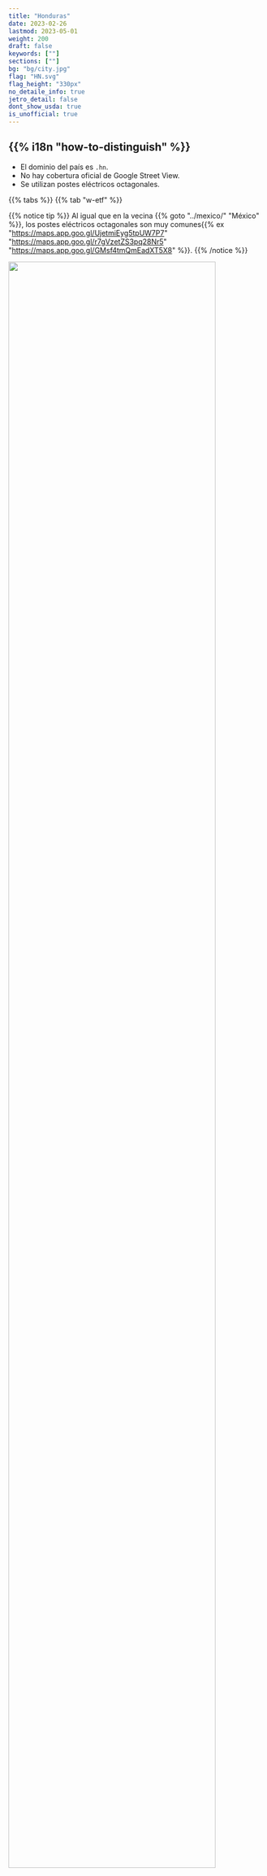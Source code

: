 ```yaml
---
title: "Honduras"
date: 2023-02-26
lastmod: 2023-05-01
weight: 200
draft: false
keywords: [""]
sections: [""]
bg: "bg/city.jpg"
flag: "HN.svg"
flag_height: "330px"
no_detaile_info: true
jetro_detail: false
dont_show_usda: true
is_unofficial: true
---
```


<div class="main-desciption country-description">
    <h2 class="section-title">{{% i18n "how-to-distinguish" %}}</h2>
    <ul class="rule-list">
        <li>El dominio del país es <code>.hn</code>.</li>
        <li>No hay cobertura oficial de Google Street View.</li>
        <li>Se utilizan postes eléctricos octagonales.</li>
    </ul>
</div>

{{% tabs %}}
{{% tab "w-etf" %}}

{{% notice tip %}}
Al igual que en la vecina {{% goto "../mexico/" "México" %}}, los postes eléctricos octagonales son muy comunes{{% ex "https://maps.app.goo.gl/UjetmiEyg5tpUW7P7" "https://maps.app.goo.gl/r7gVzetZS3pq28Nr5" "https://maps.app.goo.gl/GMsf4tmQmEadXT5X8" %}}.
{{% /notice %}}
<div class="googlemap-if no-margin">
<img src="/rule/n_america/honduras/640px-Pespire_Municipalidad_1.jpg" width="90%">
</div>


{{% notice tip %}}
Las matrículas fueron verdes hasta aproximadamente 2018 y desde entonces son azules.
{{% /notice %}}


{{% lb 50 %}}
![](/rule/n_america/honduras/Placa_vehicular_de_Honduras.png)

CC0
{{% /lb %}}

{{% /tab %}}
{{% /tabs  %}}
